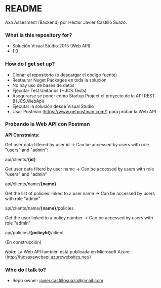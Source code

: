 # README #

Axa Assesment (Backend) por Héctor Javier Castillo Suazo.

### What is this repository for? ###

* Solución Visual Studio 2015 (Web API)
* 1.0

### How do I get set up? ###

* Clonar el repositorio (o descargar el código fuente)
* Restaurar Nuget Packages en toda la solución
* No hay uso de bases de datos
* Ejecutar Test Unitarios (HJCS.Tests)
* Asegurarse se poner como Startup Project el proyecto de la API REST (HJCS.WebApi)
* Ejecutar la solución desde Visual Studio
* Usar Postman (https://www.getpostman.com/) para probar la Web API 

### Probando la Web API con Postman ###
**API Constraints:**

Get user data filtered by user id -> Can be accessed by users with role "users" and "admin":

api/clients/**{id}**

Get user data filterd by user name -> Can be accessed by users with role "users" and "admin"

api/clients/name/**{name}**

Get the list of policies linked to a user name -> Can be accessed by users with role "admin"

api/clients/name/**{name}**/policies

Get the user linked to a policy number -> Can be accessed by users with role "admin"

api/policies/**{policyId}**/client


(En construcción)

*Nota*: La Web API también está publicada en Microsoft Azure (http://hjcsaxawebapi.azurewebsites.net/)


### Who do I talk to? ###

* Repo owner: javier.castillosuazo@gmail.com